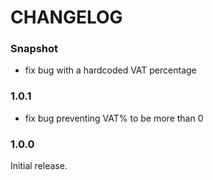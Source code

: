 # CHANGELOG

### Snapshot

- fix bug with a hardcoded VAT percentage

### 1.0.1

- fix bug preventing VAT% to be more than 0

### 1.0.0

Initial release.
